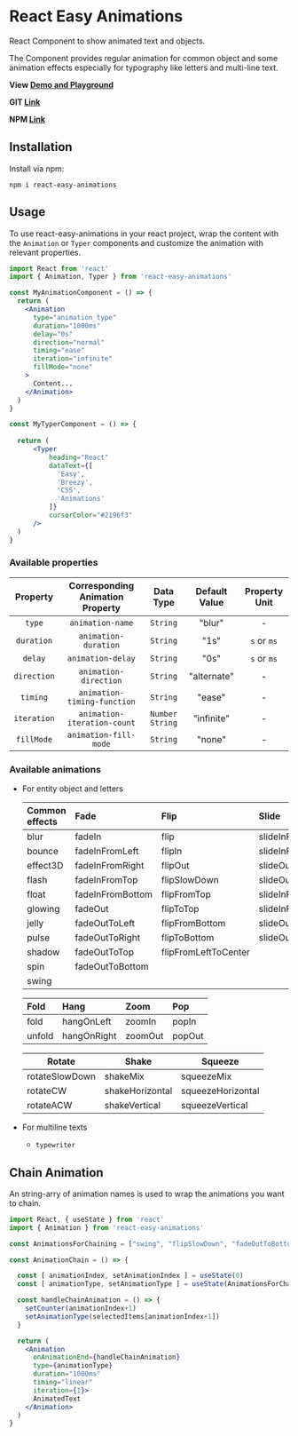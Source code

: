 # React Easy Animations

React Component to show animated text and objects.

The Component provides regular animation for common object and some animation effects especially for typography like letters and multi-line text.

**View [Demo and Playground](https://prismosoft.github.io/react-easy-animations-playground/)**

**GIT [Link](https://github.com/prismosoft/react-easy-animations/)**

**NPM [Link](https://www.npmjs.com/package/react-easy-animations)**

## Installation

Install via npm:

```
npm i react-easy-animations
```

 ## Usage

To use react-easy-animations in your react project, wrap the content with the `Animation` or `Typer` components and customize the animation with relevant properties.

```jsx
import React from 'react'
import { Animation, Typer } from 'react-easy-animations'

const MyAnimationComponent = () => {
  return (
    <Animation
      type="animation_type"
      duration="1000ms"
      delay="0s"
      direction="normal"
      timing="ease"
      iteration="infinite"
      fillMode="none"
    >
      Content...
    </Animation>
  )
}

const MyTyperComponent = () => {
  
  return (
      <Typer
          heading="React"
          dataText={[
            'Easy',
            'Breezy',
            'CSS',
            'Animations'
          ]}
          cursorColor="#2196f3"
      />
  )
}
```

### Available properties

|  Property   | Corresponding Animation Property |     Data Type     | Default  Value | Property Unit |
| :---------: | :------------------------------: | :---------------: | :------------: | :-----------: |
|   `type`    |         `animation-name`         |     `String`      |     "blur"     |       -       |
| `duration`  |       `animation-duration`       |     `String`      |      "1s"      |  `s` or `ms`  |
|   `delay`   |        `animation-delay`         |     `String`      |      "0s"      |  `s` or `ms`  |
| `direction` |      `animation-direction`       |     `String`      |  "alternate"   |       -       |
|  `timing`   |   `animation-timing-function`    |     `String`      |     "ease"     |       -       |
| `iteration` |   `animation-iteration-count`    | `Number` `String` |   "infinite"   |       -       |
| `fillMode`  |      `animation-fill-mode`       |     `String`      |     "none"     |       -       |

### Available animations

- For entity object and letters

  | Common effects | Fade             | Flip                 | Slide             |
  | :------------- | :--------------- | :------------------- | :---------------- |
  | blur           | fadeIn           | flip                 | slideInFromLeft   |
  | bounce         | fadeInFromLeft   | flipIn               | slideInFromRight  |
  | effect3D       | fadeInFromRight  | flipOut              | slideOutToLeft    |
  | flash          | fadeInFromTop    | flipSlowDown         | slideOutToRight   |
  | float          | fadeInFromBottom | flipFromTop          | slideInFromTop    |
  | glowing        | fadeOut          | flipToTop            | slideInFromBottom |
  | jelly          | fadeOutToLeft    | flipFromBottom       | slideOutToTop     |
  | pulse          | fadeOutToRight   | flipToBottom         | slideOutToBottom  |
  | shadow         | fadeOutToTop     | flipFromLeftToCenter |                   |
  | spin           | fadeOutToBottom  |                      |                   |
  | swing          |                  |                      |                   |

  | Fold   | Hang        | Zoom    | Pop    |
  | :----- | :---------- | :------ | :----- |
  | fold   | hangOnLeft  | zoomIn  | popIn  |
  | unfold | hangOnRight | zoomOut | popOut |

  | Rotate         | Shake           | Squeeze           |
  | -------------- | --------------- | ----------------- |
  | rotateSlowDown | shakeMix        | squeezeMix        |
  | rotateCW       | shakeHorizontal | squeezeHorizontal |
  | rotateACW      | shakeVertical   | squeezeVertical   |


- For multiline texts

  - `typewriter`


## Chain Animation

An string-arry of animation names is used to wrap the animations you want to chain.

```jsx
import React, { useState } from 'react'
import { Animation } from 'react-easy-animations'

const AnimationsForChaining = ["swing", "flipSlowDown", "fadeOutToBottom", "jelly"]

const AnimationChain = () => {

  const [ animationIndex, setAnimationIndex ] = useState(0)
  const [ animationType, setAnimationType ] = useState(AnimationsForChaining[0])

  const handleChainAnimation = () => {
    setCounter(animationIndex+1)
    setAnimationType(selectedItems[animationIndex+1])
  }

  return (
    <Animation
      onAnimationEnd={handleChainAnimation}
      type={animationType}
      duration="1000ms"
      timing="linear"
      iteration={1}>
      AnimatedText
    </Animation>
  )
}
```

